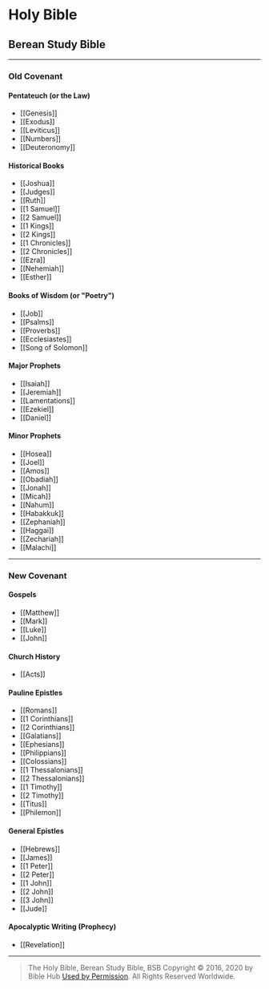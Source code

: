 # Holy Bible

## Berean Study Bible

---

### Old Covenant

#### Pentateuch (or the Law)

* [[Genesis]]
* [[Exodus]]
* [[Leviticus]]
* [[Numbers]]
* [[Deuteronomy]]

#### Historical Books

* [[Joshua]]
* [[Judges]]
* [[Ruth]]
* [[1 Samuel]]
* [[2 Samuel]]
* [[1 Kings]]
* [[2 Kings]]
* [[1 Chronicles]]
* [[2 Chronicles]]
* [[Ezra]]
* [[Nehemiah]]
* [[Esther]]

#### Books of Wisdom (or "Poetry")

* [[Job]]
* [[Psalms]]
* [[Proverbs]]
* [[Ecclesiastes]]
* [[Song of Solomon]]

#### Major Prophets
* [[Isaiah]]
* [[Jeremiah]]
* [[Lamentations]]
* [[Ezekiel]]
* [[Daniel]]

#### Minor Prophets
* [[Hosea]]
* [[Joel]]
* [[Amos]]
* [[Obadiah]]
* [[Jonah]]
* [[Micah]]
* [[Nahum]]
* [[Habakkuk]]
* [[Zephaniah]]
* [[Haggai]]
* [[Zechariah]]
* [[Malachi]]

---

### New Covenant

#### Gospels

* [[Matthew]]
* [[Mark]]
* [[Luke]]
* [[John]]

#### Church History

* [[Acts]]

#### Pauline Epistles

* [[Romans]]
* [[1 Corinthians]]
* [[2 Corinthians]]
* [[Galatians]]
* [[Ephesians]]
* [[Philippians]]
* [[Colossians]]
* [[1 Thessalonians]]
* [[2 Thessalonians]]
* [[1 Timothy]]
* [[2 Timothy]]
* [[Titus]]
* [[Philemon]]

#### General Epistles

* [[Hebrews]]
* [[James]]
* [[1 Peter]]
* [[2 Peter]]
* [[1 John]]
* [[2 John]]
* [[3 John]]
* [[Jude]]

#### Apocalyptic Writing (Prophecy)

* [[Revelation]]

---

> The Holy Bible, Berean Study Bible, BSB
> Copyright &copy; 2016, 2020 by Bible Hub
> [Used by Permission](https://berean.bible/terms.htm). All Rights Reserved Worldwide.
